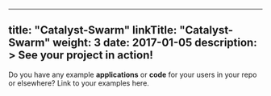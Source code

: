 
---
title: "Catalyst-Swarm"
linkTitle: "Catalyst-Swarm"
weight: 3
date: 2017-01-05
description: >
  See your project in action!
---


Do you have any example **applications** or **code** for your users in your repo or elsewhere? Link to your examples here.


